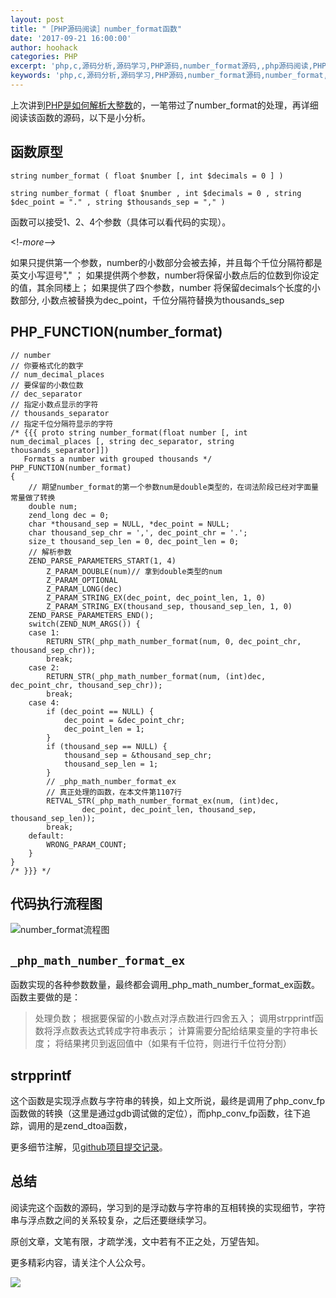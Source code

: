 ```yaml
---
layout: post
title: "［PHP源码阅读］number_format函数"
date: '2017-09-21 16:00:00'
author: hoohack
categories: PHP
excerpt: 'php,c,源码分析,源码学习,PHP源码,number_format源码,,php源码阅读,PHP源码阅读'
keywords: 'php,c,源码分析,源码学习,PHP源码,number_format源码,number_format,php源码阅读,PHP源码阅读'
---
```


上次讲到[PHP是如何解析大整数](http://www.hoohack.me/2017/09/14/learning-php-big-number-detail)的，一笔带过了number_format的处理，再详细阅读该函数的源码，以下是小分析。

## 函数原型

    string number_format ( float $number [, int $decimals = 0 ] )

    string number_format ( float $number , int $decimals = 0 , string $dec_point = "." , string $thousands_sep = "," )

函数可以接受1、2、4个参数（具体可以看代码的实现）。

<!_-more-->_

如果只提供第一个参数，number的小数部分会被去掉，并且每个千位分隔符都是英文小写逗号"," ；
如果提供两个参数，number将保留小数点后的位数到你设定的值，其余同楼上；
如果提供了四个参数，number 将保留decimals个长度的小数部分, 小数点被替换为dec_point，千位分隔符替换为thousands_sep

## PHP_FUNCTION(number_format)

    // number
    // 你要格式化的数字
    // num_decimal_places
    // 要保留的小数位数
    // dec_separator
    // 指定小数点显示的字符
    // thousands_separator
    // 指定千位分隔符显示的字符
    /* {{{ proto string number_format(float number [, int num_decimal_places [, string dec_separator, string thousands_separator]])
       Formats a number with grouped thousands */
    PHP_FUNCTION(number_format)
    {
        // 期望number_format的第一个参数num是double类型的，在词法阶段已经对字面量常量做了转换
        double num;
        zend_long dec = 0;
        char *thousand_sep = NULL, *dec_point = NULL;
        char thousand_sep_chr = ',', dec_point_chr = '.';
        size_t thousand_sep_len = 0, dec_point_len = 0;
        // 解析参数
        ZEND_PARSE_PARAMETERS_START(1, 4)
            Z_PARAM_DOUBLE(num)// 拿到double类型的num
            Z_PARAM_OPTIONAL
            Z_PARAM_LONG(dec)
            Z_PARAM_STRING_EX(dec_point, dec_point_len, 1, 0)
            Z_PARAM_STRING_EX(thousand_sep, thousand_sep_len, 1, 0)
        ZEND_PARSE_PARAMETERS_END();
        switch(ZEND_NUM_ARGS()) {
        case 1:
            RETURN_STR(_php_math_number_format(num, 0, dec_point_chr, thousand_sep_chr));
            break;
        case 2:
            RETURN_STR(_php_math_number_format(num, (int)dec, dec_point_chr, thousand_sep_chr));
            break;
        case 4:
            if (dec_point == NULL) {
                dec_point = &dec_point_chr;
                dec_point_len = 1;
            }
            if (thousand_sep == NULL) {
                thousand_sep = &thousand_sep_chr;
                thousand_sep_len = 1;
            }
            // _php_math_number_format_ex
            // 真正处理的函数，在本文件第1107行
            RETVAL_STR(_php_math_number_format_ex(num, (int)dec,
                    dec_point, dec_point_len, thousand_sep, thousand_sep_len));
            break;
        default:
            WRONG_PARAM_COUNT;
        }
    }
    /* }}} */

## 代码执行流程图
![number_format流程图](http://7u2eqw.com1.z0.glb.clouddn.com/number_format.png)

## `_php_math_number_format_ex`
函数实现的各种参数数量，最终都会调用_php_math_number_format_ex函数。函数主要做的是：
    
> 处理负数；
> 根据要保留的小数点对浮点数进行四舍五入；
> 调用strpprintf函数将浮点数表达式转成字符串表示；
> 计算需要分配给结果变量的字符串长度；
> 将结果拷贝到返回值中（如果有千位符，则进行千位符分割）

## strpprintf
这个函数是实现浮点数与字符串的转换，如上文所说，最终是调用了php_conv_fp函数做的转换（这里是通过gdb调试做的定位），而php_conv_fp函数，往下追踪，调用的是zend_dtoa函数，

更多细节注解，见[github项目提交记录](https://github.com/hoohack/read-php-src/commit/2bac1ac45911d42884b0fe7bda2ecce65dd59235)。

## 总结
阅读完这个函数的源码，学习到的是浮动数与字符串的互相转换的实现细节，字符串与浮点数之间的关系较复杂，之后还要继续学习。

原创文章，文笔有限，才疏学浅，文中若有不正之处，万望告知。

更多精彩内容，请关注个人公众号。

![](http://7u2eqw.com1.z0.glb.clouddn.com/qrcode_for_gh_4906075ba3ae_258.jpg)
